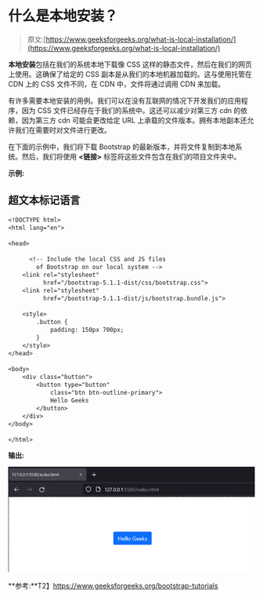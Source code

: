 # 什么是本地安装？

> 原文:[https://www.geeksforgeeks.org/what-is-local-installation/](https://www.geeksforgeeks.org/what-is-local-installation/)

**本地安装**包括在我们的系统本地下载像 CSS 这样的静态文件，然后在我们的网页上使用。这确保了给定的 CSS 副本是从我们的本地机器加载的。这与使用托管在 CDN 上的 CSS 文件不同，在 CDN 中，文件将通过调用 CDN 来加载。

有许多需要本地安装的用例。我们可以在没有互联网的情况下开发我们的应用程序，因为 CSS 文件已经存在于我们的系统中。这还可以减少对第三方 cdn 的依赖，因为第三方 cdn 可能会更改给定 URL 上承载的文件版本。拥有本地副本还允许我们在需要时对文件进行更改。

在下面的示例中，我们将下载 Bootstrap 的最新版本，并将文件复制到本地系统。然后，我们将使用 **<链接>** 标签将这些文件包含在我们的项目文件夹中。

**示例:**

## 超文本标记语言

```htmlhtml
<!DOCTYPE html>
<html lang="en">

<head>

      <!-- Include the local CSS and JS files 
        of Bootstrap on our local system -->
    <link rel="stylesheet" 
          href="/bootstrap-5.1.1-dist/css/bootstrap.css">
    <link rel="stylesheet" 
          href="/bootstrap-5.1.1-dist/js/bootstrap.bundle.js">

    <style>
        .button {
            padding: 150px 700px;
        }
    </style>
</head>

<body>
    <div class="button">
        <button type="button"
            class="btn btn-outline-primary">
            Hello Geeks
        </button>
    </div>
</body>

</html>
```

**输出:**

![](img/479a87a4da23c40467e83ee6e0b14d77.png)

**参考:**T2】https://www.geeksforgeeks.org/bootstrap-tutorials